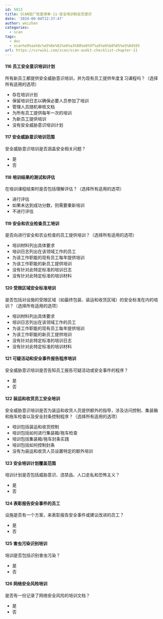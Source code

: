 ```yaml
---
id: 5913
title: SCAN验厂检查清单-11-安全培训和反恐意识
date: '2024-09-04T12:37:47'
author: weizhan
categories:
  - scan
tags:
  - doc
  - scan%e9%aa%8c%e5%8e%82%e6%a3%80%e6%9f%a5%e6%b8%85%e5%8d%95
url: https://csrwiki.com/scan/scan-audit-checklist-chapter-11
---
```


#### 116 员工安全意识培训计划

所有新员工都提供安全威胁意识培训，并为现有员工提供年度复习课程吗？（选择所有适用的选项）

- 存在培训计划
- 保留培训日志以确保必要人员参加了培训
- 管理人员随机审核文档
- 为所有员工提供每年一次的培训
- 为新员工提供培训
- 没有安全威胁意识培训计划

#### 117 安全威胁意识培训范围

安全威胁意识培训是否涵盖安全相关问题？

- 是
- 否

#### 118 培训结果的测试和评估

在培训课程结束时是否包括理解评估？（选择所有适用的选项）

- 进行评估
- 如果未达到成功分数，则需要重新培训
- 不进行评估

#### 119 安全和农业检查员工培训

是否向进行安全和农业检查的员工提供培训？（选择所有适用的选项）

- 培训材料列出具体要求
- 培训日志列出在该领域工作的员工
- 为该工作职能的现有员工每年提供培训
- 为该工作职能的新员工提供培训
- 没有针对此特定标准的培训日志
- 没有针对此特定标准的培训材料

#### 120 受限区域安全标准培训

是否包括对设施的受限区域（如最终包装、装运和收货区域）的安全标准在内的培训？（选择所有适用的选项）

- 培训材料列出具体要求
- 培训日志列出在该领域工作的员工
- 为该工作职能的现有员工每年提供培训
- 为该工作职能的新员工提供培训
- 没有针对此特定标准的培训日志
- 没有针对此特定标准的培训材料

#### 121 可疑活动和安全事件报告程序培训

安全威胁意识培训是否告知员工报告可疑活动或安全事件的程序？

- 是
- 否

#### 122 装运和收货员工安全培训

安全威胁意识培训是否为装运和收货人员提供额外的指导，涉及访问控制、集装箱和拖车检查以及安全封条控制程序？（选择所有适用的选项）

- 培训包括装运和收货控制
- 培训包括如何进行集装箱/拖车检查
- 培训包括集装箱/拖车封条实践
- 培训包括如何控制封条
- 没有为装运和收货人员设置特定的额外培训

#### 123 安全培训计划覆盖范围

培训计划是否包括威胁意识、违禁品、人口走私和恐怖主义？

- 是
- 否

#### 124 表彰报告安全事件的员工

设施是否有一个方案，来表彰报告安全事件或建议改进的员工？

- 是
- 否

#### 125 害虫污染识别培训

培训是否包括识别害虫污染？

- 是
- 否

#### 126 网络安全风险培训

是否有一份记录了网络安全风险的培训文档？

- 是
- 否
